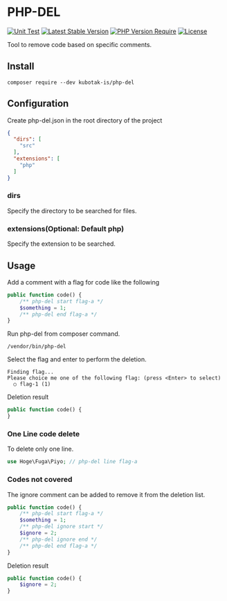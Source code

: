 # PHP-DEL
[![Unit Test](https://github.com/kubotak-is/php-del/actions/workflows/phpunit.yml/badge.svg?branch=main)](https://github.com/kubotak-is/php-del/actions/workflows/phpunit.yml)
[![Latest Stable Version](http://poser.pugx.org/kubotak-is/php-del/v)](https://packagist.org/packages/kubotak-is/php-del)
[![PHP Version Require](http://poser.pugx.org/kubotak-is/php-del/require/php)](https://packagist.org/packages/kubotak-is/php-del)
[![License](http://poser.pugx.org/kubotak-is/php-del/license)](https://packagist.org/packages/kubotak-is/php-del)

Tool to remove code based on specific comments.

## Install
```
composer require --dev kubotak-is/php-del
```

## Configuration
Create php-del.json in the root directory of the project

```json
{
  "dirs": [
    "src"
  ],
  "extensions": [
    "php"
  ]
}
```
### dirs
Specify the directory to be searched for files.

### extensions(Optional: Default php)
Specify the extension to be searched.


## Usage

Add a comment with a flag for code like the following
```php
public function code() {
    /** php-del start flag-a */
    $something = 1;
    /** php-del end flag-a */
}
```

Run php-del from composer command.

```
/vendor/bin/php-del
```

Select the flag and enter to perform the deletion.

```
Finding flag...
Please choice me one of the following flag: (press <Enter> to select)
  ○ flag-1 (1)  
```

Deletion result
```php
public function code() {
}
```

### One Line code delete
To delete only one line.

```php
use Hoge\Fuga\Piyo; // php-del line flag-a
```

### Codes not covered
The ignore comment can be added to remove it from the deletion list.

```php
public function code() {
    /** php-del start flag-a */
    $something = 1;
    /** php-del ignore start */
    $ignore = 2;
    /** php-del ignore end */
    /** php-del end flag-a */
}
```

Deletion result
```php
public function code() {
    $ignore = 2;
}
```
